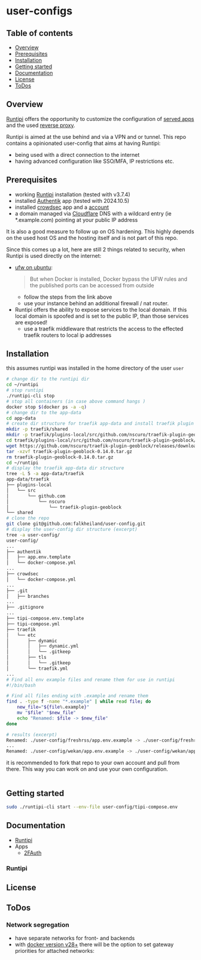 # user-configs

## Table of contents

- [Overview](#overview)
- [Prerequisites](#prerequisites)
- [Installation](#installation)
- [Getting started](#getting-started)
- [Documentation](#documentation)
- [License](#license)
- [ToDos](#todos)

## Overview

[Runtipi](https://runtipi.io) offers the opportunity to customize the configuration of
[served apps](https://runtipi.io/docs/guides/customize-app-config) and the used
[reverse proxy](https://runtipi.io/docs/guides/customize-compose-and-traefik).

Runtipi is aimed at the use behind and via a VPN and or tunnel.
This repo contains a opinionated user-config that aims at having Runtipi:
- being used with a direct connection to the internet
- having advanced configuration like SSO/MFA, IP restrictions etc.

## Prerequisites

- working [Runtipi](https://runtipi.io/docs/getting-started/installation) installation (tested with v3.7.4)
- installed [Authentik](https://github.com/goauthentik/authentik) app (tested with 2024.10.5)
- installed [crowdsec](https://github.com/crowdsecurity/crowdsec) app and a [account](https://www.crowdsec.net/)
- a domain managed via [Cloudflare](https://cloudflare.com) DNS with a wildcard entry (ie *.example.com) pointing at your  public IP address


It is also a good measure to follow up on OS hardening.
This highly depends on the used host OS and the hosting itself and is not part of this repo.

Since this comes up a lot, here are still 2 things related to security, when Runtipi is used directly on the internet:
- [ufw on ubuntu](https://github.com/chaifeng/ufw-docker?tab=readme-ov-file#problem):
  > But when Docker is installed, Docker bypass the UFW rules and the published ports can be accessed from outside
  - follow the steps from the link above
  - use your instance behind an additional firewall / nat router.
- Runtipi offers the ability to expose services to the local domain.
If this local domain is spoofed and is set to the public IP, than those services are exposed!
  - use a traefik middleware that restricts the access to the effected traefik routers to local ip addresses

## Installation

this assumes runtipi was installed in the home directory of the user `user`

```bash
# change dir to the runtipi dir
cd ~/runtipi
# stop runtipi
./runtipi-cli stop
# stop all containers (in case above command hangs )
docker stop $(docker ps -a -q)
# change dir to the app-data
cd app-data
# create dir structure for traefik app-data and install traefik plugin geoblock
mkdir -p traefik/shared
mkdir -p traefik/plugins-local/src/github.com/nscuro/traefik-plugin-geoblock/
cd traefik/plugins-local/src/github.com/nscuro/traefik-plugin-geoblock/
wget https://github.com/nscuro/traefik-plugin-geoblock/releases/download/v0.14.0/traefik-plugin-geoblock-0.14.0.tar.gz
tar -xzvf traefik-plugin-geoblock-0.14.0.tar.gz
rm traefik-plugin-geoblock-0.14.0.tar.gz
cd ~/runtipi
# display the traefik app-data dir structure
tree -L 5 -a app-data/traefik
app-data/traefik
├── plugins-local
│   └── src
│       └── github.com
│           └── nscuro
│               └── traefik-plugin-geoblock
└── shared
# clone the repo
git clone git@github.com:falkheiland/user-config.git
# display the user-config dir structure (excerpt)
tree -a user-config/
user-config/
...
├── authentik
│   ├── app.env.template
│   └── docker-compose.yml
...
├── crowdsec
│   └── docker-compose.yml
...
├── .git
│   ├── branches
...
├── .gitignore
...
├── tipi-compose.env.template
├── tipi-compose.yml
├── traefik
│   └── etc
│       ├── dynamic
│       │   ├── dynamic.yml
│       │   └── .gitkeep
│       ├── tls
│       │   └── .gitkeep
│       └── traefik.yml
...
# Find all env example files and rename them for use in runtipi
#!/bin/bash

# Find all files ending with .example and rename them
find . -type f -name "*.example" | while read file; do
    new_file="${file%.example}"
    mv "$file" "$new_file"
    echo "Renamed: $file -> $new_file"
done

# results (excerpt)
Renamed: ./user-config/freshrss/app.env.example -> ./user-config/freshrss/app.env
...
Renamed: ./user-config/wekan/app.env.example -> ./user-config/wekan/app.env

```
it is recommended to fork that repo to your own account and pull from there.
This way you can work on and use your own configuration.

```bash

```

## Getting started

```bash
sudo ./runtipi-cli start --env-file user-config/tipi-compose.env
```

## Documentation

- [Runtipi](#runtipi)
- Apps
  - [2FAuth](./2fauth/README.md)

### Runtipi


## License


## ToDos


### Network segregation

- have separate networks for front- and backends
- with [docker version v28+](https://github.com/moby/moby/pull/48936) there will be the option to set gateway priorities for attached networks:

  